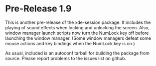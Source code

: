 [xde-session -- release notes.  2018-10-06]: #

Pre-Release 1.9
===============

This is another pre-release of the xde-session package.  It includes the
playing of sound effects when locking and unlocking the screen.  Also, window
manager launch scripts now turn the NumLock key off before launching the
window manager.  (Some window managers defeat some mouse actions and key
bindings when the NumLock key is on.)

As usual, included is an autoconf tarball for building the package from
source.  Please report problems to the issues list on github.

[ vim: set ft=markdown sw=4 tw=78 nocin nosi fo+=tcqlorn spell: ]: #

